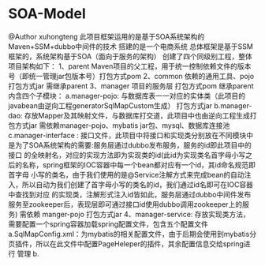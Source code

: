 # SOA-Model
@Author xuhongteng
此项目框架运用的是基于SOA系统架构的Maven+SSM+dubbo中间件的技术
搭建的是一个电商系统
总体框架是基于SSM框架的，系统架构基于SOA（面向于服务的架构）
创建了四个同级别工程，整体项目架构如下：
  1、parent Maven项目的父工程，用于统一控制依赖文件的版本号（即统一管理jar包版本号）打包方式pom
  2、common 依赖的通用工具、pojo 打包方式jar 需继承parent
  3、manager 项目的服务层 打包方式pom 继承parent 内含四个子模块：
    a.manager-pojo: 与数据库表一一对应的实体类（此项目的javabean由逆向工程generatorSqlMapCustom生成） 打包方式jar
    b.manager-dao:  存放Mapper及其映射文件，与数据库打交道，此项目中也由逆向工程生成打包方式jar 
      需依赖manager-pojo、mybatis jar包、mysql、数据库连接池
    c.manager-interface : 接口文件，此项目中将接口和实现类分别放在不同模块中是为了SOA系统架构的需要:服务层通过dubbo发布服务，服务的id即此项目中的接口
      的全映射名，对应的实现方法即为实现类的id(此id为实现类名首字母小写之后的名称，spring框架的IOC容器中每一个bean都对应有一个id，其id命名规范即首字母
      小写的类名，由于我们使用的是@Service注解方式来完成bean的自动注入，所以自动为我们创建了首字母小写的类名的id，我们通过id名即可在IOC容器中查找到对应
      的实现类，注解形式注入id皆如此，服务层通过dubbo中间件发布服务至zookeeper后，表现层即可通过接口id使用dubbo调用zookeeper上的服务) 
      需依赖 manger-pojo 打包方式jar
   4、manager-service: 存放实现类方法，需要配置一个spring容器加载spring配置文件，包含五个配置文件
      a.SqlMapConfig.xml：为mybatis的相关配置文件，由于后期会使用到mybatis分页插件，所以在此文件中配置PageHeleper的插件，其余配置信息交给spring进行
        管理
      b.
      
